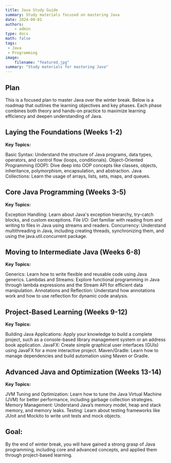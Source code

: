 ```yaml
---
title: Java Study Guide
summary: Study materials focused on mastering Java
date: 2024-09-01
authors:
    - admin
type: docs
math: false
tags:
 - Java
 - Programming
image:
    filename: "featured.jpg"
summary: "Study materials for mastering Java"
---
```


## Plan

This is a focused plan to master Java over the winter break. Below is a roadmap that outlines the learning objectives and key phases. Each phase combines both theory and hands-on practice to maximize learning efficiency and deepen understanding of Java.

## Laying the Foundations (Weeks 1-2) ##

**Key Topics:**

Basic Syntax: Understand the structure of Java programs, data types, operators, and control flow (loops, conditionals).
Object-Oriented Programming (OOP): Dive deep into OOP concepts like classes, objects, inheritance, polymorphism, encapsulation, and abstraction.
Java Collections: Learn the usage of arrays, lists, sets, maps, and queues.

## Core Java Programming (Weeks 3-5)

**Key Topics:**

Exception Handling: Learn about Java's exception hierarchy, try-catch blocks, and custom exceptions.
File I/O: Get familiar with reading from and writing to files in Java using streams and readers.
Concurrency: Understand multithreading in Java, including creating threads, synchronizing them, and using the java.util.concurrent package.
## Moving to Intermediate Java (Weeks 6-8)

**Key Topics:**

Generics: Learn how to write flexible and reusable code using Java generics.
Lambdas and Streams: Explore functional programming in Java through lambda expressions and the Stream API for efficient data manipulation.
Annotations and Reflection: Understand how annotations work and how to use reflection for dynamic code analysis.
## Project-Based Learning (Weeks 9-12)

**Key Topics:**

Building Java Applications: Apply your knowledge to build a complete project, such as a console-based library management system or an address book application.
JavaFX: Create simple graphical user interfaces (GUIs) using JavaFX for a more interactive project.
Maven/Gradle: Learn how to manage dependencies and build automation using Maven or Gradle.

## Advanced Java and Optimization (Weeks 13-14)

**Key Topics:**

JVM Tuning and Optimization: Learn how to tune the Java Virtual Machine (JVM) for better performance, including garbage collection strategies.
Memory Management: Understand Java’s memory model, heap and stack memory, and memory leaks.
Testing: Learn about testing frameworks like JUnit and Mockito to write unit tests and mock objects.

## Goal:
By the end of winter break, you will have gained a strong grasp of Java programming, including core and advanced concepts, and applied them through project-based learning.